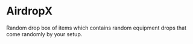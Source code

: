 # AirdropX
Random drop box of items which contains random equipment drops that come randomly by your setup.
